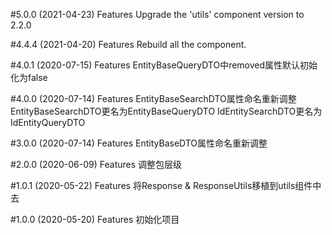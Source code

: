 #5.0.0 (2021-04-23)
Features
Upgrade the 'utils' component version to 2.2.0

#4.4.4 (2021-04-20)
Features
Rebuild all the component.

#4.0.1 (2020-07-15)
Features
EntityBaseQueryDTO中removed属性默认初始化为false

#4.0.0 (2020-07-14)
Features
EntityBaseSearchDTO属性命名重新调整
EntityBaseSearchDTO更名为EntityBaseQueryDTO
IdEntitySearchDTO更名为IdEntityQueryDTO

#3.0.0 (2020-07-14)
Features
EntityBaseDTO属性命名重新调整

#2.0.0 (2020-06-09)
Features
调整包层级

#1.0.1 (2020-05-22)
Features
将Response & ResponseUtils移植到utils组件中去

#1.0.0 (2020-05-20)
Features
初始化项目